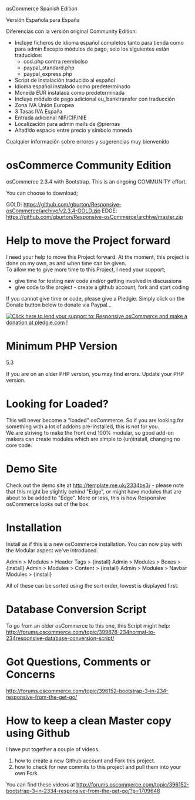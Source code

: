 osCommerce Spanish Edition

Versión Española para España

Diferencias con la versión original Community Edition:
- Incluye ficheros de idioma español completos tanto para tienda como para admin
  Excepto módulos de pago, solo los siguientes están traducidos:
  - cod.php contra reembolso
  - paypal_standard.php
  - paypal_express.php
- Script de instalación traducido al español
- Idioma español instalado como predeterminado
- Moneda EUR instalada como predeterminada
- Incluye módulo de pago adicional eu_banktransfer con traducción
- Zona IVA Unión Europea
- 3 Tasas IVA España
- Entrada adicional NIF/CIF/NIE
- Localización para admin mails de @piernas
- Añadido espacio entre precio y símbolo moneda

Cualquier información sobre errores y sugerencias muy bienvenido 


osCommerce Community Edition
============================

osCommerce 2.3.4 with Bootstrap.  This is an ongoing COMMUNITY effort.  

You can choose to download;

GOLD: https://github.com/gburton/Responsive-osCommerce/archive/v2.3.4-GOLD.zip
EDGE: https://github.com/gburton/Responsive-osCommerce/archive/master.zip

Help to move the Project forward
================================

I need your help to move this Project forward.  At the moment, this project is done on my own, as and when time can be given.  
To allow me to give more time to this Project, I need your support;

- give time for testing new code and/or getting involved in discussions
- give code to the project - create a github account, fork and start coding

If you cannot give time or code, please give a Pledgie.  Simply click on the Donate button below to donate via Paypal...

<a href='https://pledgie.com/campaigns/31724'><img alt='Click here to lend your support to: Responsive osCommerce and make a donation at pledgie.com !' src='https://pledgie.com/campaigns/31724.png?skin_name=chrome' border='0' ></a>

Minimum PHP Version
===================

5.3

If you are on an older PHP version, you may find errors.  Update your PHP version.

Looking for Loaded?
===================

This will never become a "loaded" osCommerce.  So if you are looking for something with a lot of addons pre-installed, this is not for you.  
We are striving to make the front end 100% modular, so good add-on makers can create modules which are simple to (un)install, changing no core code.



Demo Site
=========

Check out the demo site at http://template.me.uk/2334bs3/ - please note that this might be slightly behind "Edge", or might have modules that are about to be added to "Edge".  More or less, this is how Responsive osCommerce looks out of the box.


Installation
============

Install as if this is a new osCommerce installation.
You can now play with the Modular aspect we've introduced.

Admin > Modules > Header Tags > {install}
Admin > Modules > Boxes > {install}
Admin > Modules > Content > {install}
Admin > Modules > Navbar Modules > {install} 

All of these can be sorted using the sort order, lowest is displayed first.

Database Conversion Script
==========================

To go from an older osCommerce to this one, this Script might help:
http://forums.oscommerce.com/topic/399678-234normal-to-234responsive-database-conversion-script/

Got Questions, Comments or Concerns
===================================

http://forums.oscommerce.com/topic/396152-bootstrap-3-in-234-responsive-from-the-get-go/

How to keep a clean Master copy using Github
============================================

I have put together a couple of videos.
1.  how to create a new Github account and Fork this project.
2.  how to check for new commits to this project and pull them into your own Fork.

You can find these videos at http://forums.oscommerce.com/topic/396152-bootstrap-3-in-2334-responsive-from-the-get-go/?p=1709648
